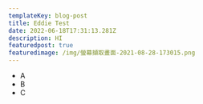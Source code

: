 ```yaml
---
templateKey: blog-post
title: Eddie Test
date: 2022-06-18T17:31:13.281Z
description: HI
featuredpost: true
featuredimage: /img/螢幕擷取畫面-2021-08-28-173015.png
---
```

* A
* B
* C